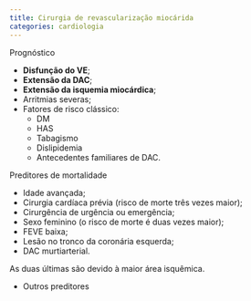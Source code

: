 ```yaml
---
title: Cirurgia de revascularização miocárida
categories: cardiologia
---
```


Prognóstico

* **Disfunção do VE**;
* **Extensão da DAC**;
* **Extensão da isquemia miocárdica**;
* Arritmias severas;
* Fatores de risco clássico:    
  * DM
  * HAS
  * Tabagismo
  * Dislipidemia
  * Antecedentes familiares de DAC.


Preditores de mortalidade

* Idade avançada;
* Cirurgia cardíaca prévia (risco de morte três vezes maior);
* Cirurgência de urgência ou emergência;
* Sexo feminino (o risco de morte é duas vezes maior);
* FEVE baixa;
* Lesão no tronco da coronária esquerda;
* DAC murtiarterial.

As duas últimas são devido à maior área isquêmica.

* Outros preditores